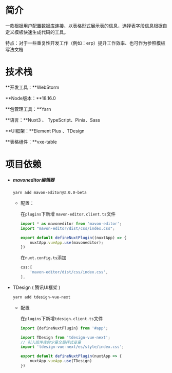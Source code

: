 # 简介

一款根据用户配置数据库连接、以表格形式展示表的信息，选择表字段信息根据自定义模板快速生成代码的工具。

特点：对于一些重复性开发工作（例如：erp）提升工作效率、也可作为参照模板写法文档



# 技术栈

**开发工具：**WebStorm

**Node版本：**18.16.0

**包管理工具：**Yarn

**语言：**Nuxt3 、 TypeScript、Pinia、Sass

**UI框架：**Element Plus 、TDesign

**表格组件：**vxe-table



# 项目依赖

- ##### mavoneditor编辑器

  ```bash
  yarn add mavon-editor@3.0.0-beta
  ```

  - 配置：

    在`plugins`下新增 `mavon-editor.client.ts`文件

    ```typescript
    import * as mavoneditor from 'mavon-editor';
    import "mavon-editor/dist/css/index.css";
    
    export default defineNuxtPlugin((nuxtApp) => {
        nuxtApp.vueApp.use(mavoneditor);
    })
    ```

    

    在`nuxt.config.ts`添加

    ```typescript
    css:[
        'mavon-editor/dist/css/index.css',
    ],
    ```

- TDesign ( 腾讯UI框架 )

  ```bash
  yarn add tdesign-vue-next
  ```

  - 配置

    在`plugins`下新增`tdesign.client.ts`文件

    ```typescript
    import {defineNuxtPlugin} from '#app';
    
    import TDesign from 'tdesign-vue-next';
    // 引入组件库的少量全局样式变量
    import 'tdesign-vue-next/es/style/index.css';
    
    export default defineNuxtPlugin(nuxtApp => {
        nuxtApp.vueApp.use(TDesign)
    })
    ```

    

  

